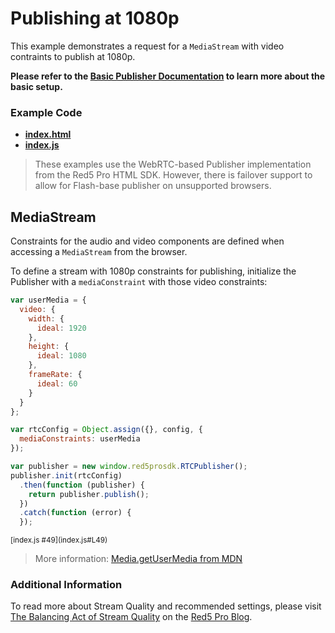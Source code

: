 # Publishing at 1080p
This example demonstrates a request for a `MediaStream` with video contraints to publish at 1080p.

**Please refer to the [Basic Publisher Documentation](../publish/README.md) to learn more about the basic setup.**

### Example Code
- **[index.html](index.html)**
- **[index.js](index.js)**

> These examples use the WebRTC-based Publisher implementation from the Red5 Pro HTML SDK. However, there is failover support to allow for Flash-base publisher on unsupported browsers.

## MediaStream
Constraints for the audio and video components are defined when accessing a `MediaStream` from the browser.

To define a stream with 1080p constraints for publishing, initialize the Publisher with a `mediaConstraint` with those video constraints:

```js
var userMedia = {
  video: {
    width: {
      ideal: 1920
    },
    height: {
      ideal: 1080
    },
    frameRate: {
      ideal: 60
    }
  }
};

var rtcConfig = Object.assign({}, config, {
  mediaConstraints: userMedia
});

var publisher = new window.red5prosdk.RTCPublisher();
publisher.init(rtcConfig)
  .then(function (publisher) {
    return publisher.publish();
  })
  .catch(function (error) {
  });

```

<sup>
[index.js #49](index.js#L49)
</sup>

> More information: [Media.getUserMedia from MDN](https://developer.mozilla.org/en-US/docs/Web/API/MediaDevices/getUserMedia)

### Additional Information
To read more about Stream Quality and recommended settings, please visit [The Balancing Act of Stream Quality](https://blog.red5pro.com/stream-settings-for-live-broadcasts-balancing-latency-and-video-quality/) on the [Red5 Pro Blog](https://blog.red5pro.com).
